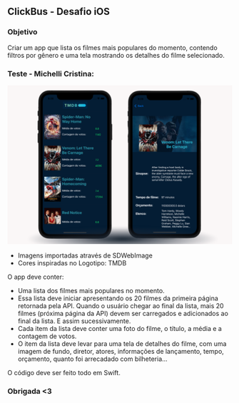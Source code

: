 ## ClickBus - Desafio iOS

### Objetivo

Criar um app que lista os filmes mais populares do momento, contendo filtros por gênero e uma tela mostrando os detalhes do filme selecionado.

### Teste - Michelli Cristina:

![Layout](./Docs/layout.png)

- Imagens importadas através de SDWebImage
- Cores inspiradas no Logotipo: TMDB

O app deve conter:
  * Uma lista dos filmes mais populares no momento.
  * Essa lista deve iniciar apresentando os 20 filmes da primeira página retornada pela API. Quando o usuário chegar ao final da lista, mais 20 filmes (próxima página da API) devem ser carregados e adicionados ao final da lista. E assim sucessivamente.
  * Cada item da lista deve conter uma foto do filme, o título, a média e a contagem de votos.
  * O item da lista deve levar para uma tela de detalhes do filme, com uma imagem de fundo, diretor, atores, informações de lançamento, tempo, orçamento, quanto foi arrecadado com bilheteria... 
  
O código deve ser feito todo em Swift.


### Obrigada <3
